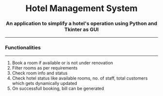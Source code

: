 <h1 align="center">Hotel Management System</h1>
<h3 align="center">An application to simplify a hotel's operation using Python and Tkinter as GUI</h3>

------------------------------------------------------------------------------------------------------
<h3>Functionalities</h3>

------------------------------------------------------------------------------------------------------
<ol>
<li>Book a room if available or is not under renovation</li>
<li>Filter rooms as per requirements</li>
<li>Check room info and status</li>
<li>Check hotel status like available rooms, no. of staff, total customers which gets dynamically updated</li>
<li>On successfull booking, bill can be generated</li>
</ol>
